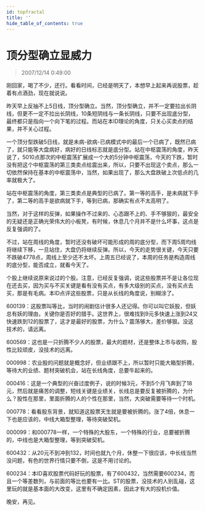 ```yaml
---
id: topfractal 
title: ''
hide_table_of_contents: true
---
```


# 顶分型确立显威力

> 2007/12/14 0:49:00

<div style={{color: '#009900', fontWeight: '500', fontSize: '18px'}}>

刚回家，喝了不少，还行。看看时间，已经是明天了，本想早上起来再说股票，趁着有点酒劲，现在就说说。
 
昨天早上反抽不上5日线，顶分型确立。当然，顶分型确立，并不一定要拉出长阴线，但更不一定不拉出长阴线，10条短阴线与一条长阴线，只要不出现底分型，最终都只是指向一个向下笔的过程。而站在本ID理论的角度，只关心买卖点的结果，并不关心过程。
 
一个顶分型跌破5日线，就是未病-欲病-已病模式中的最后一个已病了，既然已病了，就只能等大盘病好，病好的日线标志就是底分型。站在中枢震荡的角度，昨天说了，5010点那次的中枢震荡扩展成一个大的5分钟中枢震荡，今天的下跌，暂时没有把这个中枢震荡的第三类卖点给震出来，所以，只要不出现这个卖点，那么一切依然保持在基本的中枢震荡中，当然，如果出现了，那么大盘跌破上次低点的几率就极大了。
 
站在中枢震荡的角度，第三类卖点是典型的已病了。第一等的高手，是未病就下手了，第二等的高手是欲病就下手，等到已病，那确实有点不太高明了。
 
当然，对于这样的反弹，如果操作不过来的、心态跟不上的、手不够狠的，最安全的无疑还是正确光荣伟大的小板凳，有时候，休息几个月并不是什么坏事，这点是反复强调的了。
 
不过，站在周线的角度，暂时还没有破坏可能形成的周的底分型，而下周5周均线将继续下移，一旦站住，大盘仍将继续反弹。所以，今天的走势很关键，今天只要不跌破4778点，周线上至少还不太坏。上周五已经说了，本周的任务是构造周线的底分型，能否成立，就看今天了。
 
个股上继续说原来说过的个股。注意，已经反复强调，说这些股票并不是让各位现在还去买，因为买与不买关键是看有没有买点，有多大级别的买点，没有买点去买，那是有毛病。本ID点评这些股票，只是从长线的角度说，别糊涂了。
 
600139：这股票叫等比，当时的闹剧估计很多人还记得。你可以叫它妖股，但妖总有妖的理由，关键你是否好的猎手。这世界上，很难找到9元多快速上涨到24又快速跌到12的股票了，这才是最好的股票，为什么？震荡够大，差价够狠。没这技术的，请远离。
 
600569：这也是一只折腾不少人的股票，最大的题材，还是整体上市与收购，股性比较顽皮，没技术的远离。
 
000998：农业股的问题就是概念好，但业绩跟不上，所以暂时只能大箱型折腾，等待大的业绩、题材突破机会，站在长线角度，总要牛起来的。
 
000416：这是一个典型的兴奋过度例子，说的时候3元，不到5个月飞奔到了18元，然后就是痛苦的调整，短线关键是业绩关，长线总是要反复被折腾的，为什么？股性在那里，里面折腾的人的个性在那里，当然，大突破需要等待一个时机。
 
000778：看看股东背景，就知道这股票天生就是要被折腾的。涨了4倍，休息一下也是应该的，中线大箱型整理，等待突破契机。
 
000099：和000778一样，一个特殊的大股东，一个特殊的行业，总要被折腾的，中线也是大箱型整理，等到突破契机。
 
600432：从20元不到冲到132，时间也就九个月，休整一下很应该，中长线当然没问题，有色的世界行情只要不倒，这是不用讨论的。
 
600234：本ID喜欢股票代码好玩的股票，有了600432，当然需要600234，而且一个等差数列，与前面的等比也要有一比。ST的股票，没技术的人别乱碰，这里玩的就是基本面的大改变，这里有不确定因素，因此才有大的投机价值。
 
晚安，再见。

</div>